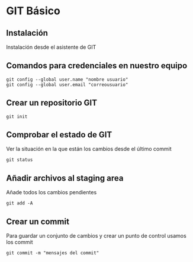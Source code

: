 # GIT Básico

## Instalación

Instalación desde el asistente de GIT

## Comandos para credenciales en nuestro equipo

```
git config --global user.name "nombre usuario"
git config --global user.email "correousuario"
```

## Crear un repositorio GIT

```
git init
```

## Comprobar el estado de GIT

Ver la situación en la que están los cambios desde el último commit

```
git status
```

## Añadir archivos al staging area

Añade todos los cambios pendientes

```
git add -A
```

## Crear un commit 

Para guardar un conjunto de cambios y crear un punto de control usamos los commit

```
git commit -m "mensajes del commit"
```

